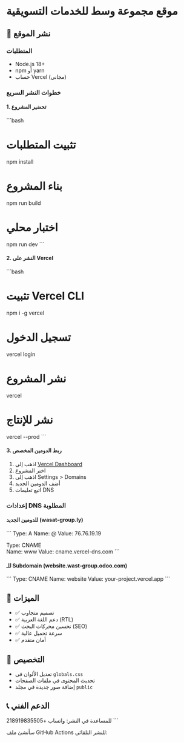 # موقع مجموعة وسط للخدمات التسويقية

## 🚀 نشر الموقع

### المتطلبات
- Node.js 18+ 
- npm أو yarn
- حساب Vercel (مجاني)

### خطوات النشر السريع

#### 1. تحضير المشروع
\`\`\`bash
# تثبيت المتطلبات
npm install

# بناء المشروع
npm run build

# اختبار محلي
npm run dev
\`\`\`

#### 2. النشر على Vercel
\`\`\`bash
# تثبيت Vercel CLI
npm i -g vercel

# تسجيل الدخول
vercel login

# نشر المشروع
vercel

# نشر للإنتاج
vercel --prod
\`\`\`

#### 3. ربط الدومين المخصص
1. اذهب إلى [Vercel Dashboard](https://vercel.com/dashboard)
2. اختر المشروع
3. اذهب إلى Settings > Domains
4. أضف الدومين الجديد
5. اتبع تعليمات DNS

### إعدادات DNS المطلوبة

#### للدومين الجديد (wasat-group.ly)
\`\`\`
Type: A
Name: @
Value: 76.76.19.19

Type: CNAME  
Name: www
Value: cname.vercel-dns.com
\`\`\`

#### للـ Subdomain (website.wast-group.odoo.com)
\`\`\`
Type: CNAME
Name: website
Value: your-project.vercel.app
\`\`\`

## 📱 الميزات
- ✅ تصميم متجاوب
- ✅ دعم اللغة العربية (RTL)
- ✅ تحسين محركات البحث (SEO)
- ✅ سرعة تحميل عالية
- ✅ أمان متقدم

## 🔧 التخصيص
- تعديل الألوان في `globals.css`
- تحديث المحتوى في ملفات الصفحات
- إضافة صور جديدة في مجلد `public`

## 📞 الدعم الفني
للمساعدة في النشر: واتساب +218919835505
\`\`\`

سأنشئ ملف GitHub Actions للنشر التلقائي:
